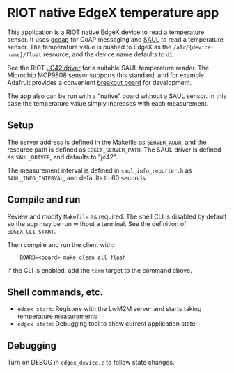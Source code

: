 # RIOT native EdgeX temperature app

This application is a RIOT native EdgeX device to read a temperature sensor. It uses [gcoap](http://doc.riot-os.org/group__net__gcoap.html) for CoAP messaging and [SAUL](http://doc.riot-os.org/group__sys__saul__reg.html) to read a temperature sensor. The temperature value is pushed to EdgeX as the `/a1r/{device-name}/float` resource, and the device name defaults to `d1`.

See the RIOT [JC42 driver](https://github.com/RIOT-OS/RIOT/tree/master/drivers/jc42) for a suitable SAUL temperature reader. The Microchip MCP9808 sensor supports this standard, and for example Adafruit provides a convenient [breakout board](https://www.adafruit.com/product/1782) for development.

The app also can be run with a "native" board without a SAUL sensor. In this case the temperature value simply increases with each measurement.


## Setup
The server address is defined in the Makefile as `SERVER_ADDR`, and the resource path is defined as `EDGEX_SERVER_PATH`. The SAUL driver is defined as `SAUL_DRIVER`, and defaults to "jc42".

The measurement interval is defined in `saul_info_reporter.h` as `SAUL_INFO_INTERVAL`, and defaults to 60 seconds. 


## Compile and run

Review and modify `Makefile` as required. The shell CLI is disabled by default so the app may be run without a terminal. See the definition of `EDGEX_CLI_START`.

Then compile and run the client with:

```shell
    BOARD=<board> make clean all flash
```

If the CLI is enabled, add the `term` target to the command above.

## Shell commands, etc.

- `edgex start`: Registers with the LwM2M server and starts taking temperature measurements
- `edgex state`: Debugging tool to show current application state

## Debugging
Turn on DEBUG in `edgex_device.c` to follow state changes.
